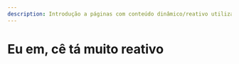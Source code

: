 ```yaml
---
description: Introdução a páginas com conteúdo dinâmico/reativo utilizando React.
---
```


# Eu em, cê tá muito reativo

